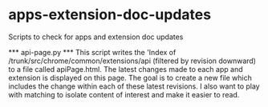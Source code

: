 apps-extension-doc-updates
==========================

Scripts to check for apps and extension doc updates

*** api-page.py ***
This script writes the 'Index of /trunk/src/chrome/common/extensions/api (filtered by revision downward)
to a file called apiPage.html. The latest changes made to each app and extension is displayed on this page.
The goal is to create a new file which includes the change within each of these latest revisions.
I also want to play with matching to isolate content of interest and make it easier to read.